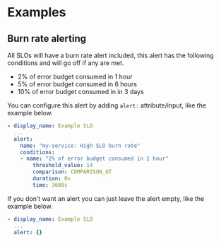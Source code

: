 # Examples

## Burn rate alerting

All SLOs will have a burn rate alert included, this alert has the following conditions and will go off if any are met.

- 2% of error budget consumed in 1 hour
- 5% of error budget consumed in 6 hours
- 10% of error budget consumed in in 3 days

You can configure this alert by adding `alert:` attribute/input, like the example below.

```yaml
- display_name: Example SLO
  ...
  alert:  
    name: "my-service: High SLO burn rate"
    conditions:
    - name: "2% of error budget consumed in 1 hour"
        threshold_value: 14
        comparison: COMPARISON_GT
        duration: 0s
        time: 3600s
```

If you don’t want an alert you can just leave the alert empty, like the example below.

```yaml
- display_name: Example SLO
  ...
  alert: {}
```
